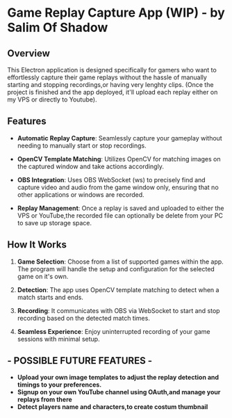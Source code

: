 # Game Replay Capture App (WIP) - by Salim Of Shadow

## Overview

This Electron application is designed specifically for gamers who want to effortlessly capture their game replays without the hassle of manually starting and stopping recordings,or having very lenghty clips. 
(Once the project is finished and the app deployed, it'll upload each replay either on my VPS or directly to Youtube). 

## Features

- **Automatic Replay Capture**: Seamlessly capture your gameplay without needing to manually start or stop recordings.
  
- **OpenCV Template Matching**: Utilizes OpenCV for matching images on the captured window and take actions accordingly.
  
- **OBS Integration**: Uses OBS WebSocket (ws) to precisely find and capture video and audio from the game window only, ensuring that no other applications or windows are recorded.
  
- **Replay Management**: Once a replay is saved and uploaded to either the VPS or YouTube,the recorded file can optionally be delete from your PC to save up storage space.

## How It Works

1. **Game Selection**: Choose from a list of supported games within the app. The program will handle the setup and configuration for the selected game on it's own.
   
2. **Detection**: The app uses OpenCV template matching to detect when a match starts and ends.
   
3. **Recording**: It communicates with OBS via WebSocket to start and stop recording based on the detected match times.
   
4. **Seamless Experience**: Enjoy uninterrupted recording of your game sessions with minimal setup.

## - POSSIBLE FUTURE FEATURES -

- **Upload your own image templates to adjust the replay detection and timings to your preferences.**
- **Signup on your own YouTube channel using OAuth,and manage your replays from there**
- **Detect players name and characters,to create costum thumbnail**
  
